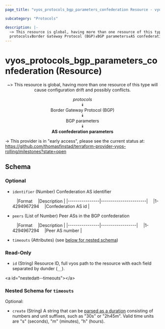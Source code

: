 ```yaml
---
page_title: "vyos_protocols_bgp_parameters_confederation Resource - vyos"

subcategory: "Protocols"

description: |- 
  ~> This resource is global, having more than one resource of this type will cause configuration drift and possibly conflicts.
  protocols⯯Border Gateway Protocol (BGP)⯯BGP parameters⯯AS confederation parameters
---
```


# vyos_protocols_bgp_parameters_confederation (Resource)
<center>

~> This resource is global, having more than one resource of this type will cause configuration drift and possibly conflicts.

*protocols*  
⯯  
Border Gateway Protocol (BGP)  
⯯  
BGP parameters  
⯯  
**AS confederation parameters**


</center>

-> This provider is in "early access", please see the current status at: https://github.com/thomasfinstad/terraform-provider-vyos-rolling/milestones?state=open

## Schema

### Optional

- `identifier` (Number) Confederation AS identifier

    &emsp;|Format        &emsp;|Description          |
    |----------------|-----------------------|
    &emsp;|1-4294967294  &emsp;|Confederation AS id  |
- `peers` (List of Number) Peer ASs in the BGP confederation

    &emsp;|Format        &emsp;|Description     |
    |----------------|------------------|
    &emsp;|1-4294967294  &emsp;|Peer AS number  |
- `timeouts` (Attributes) (see [below for nested schema](#nestedatt--timeouts))

### Read-Only

- `id` (String) Resource ID, full vyos path to the resource with each field separated by dunder (`__`).

&lt;a id=&#34;nestedatt--timeouts&#34;&gt;&lt;/a&gt;
### Nested Schema for `timeouts`

Optional:

- `create` (String) A string that can be [parsed as a duration](https://pkg.go.dev/time#ParseDuration) consisting of numbers and unit suffixes, such as &#34;30s&#34; or &#34;2h45m&#34;. Valid time units are &#34;s&#34; (seconds), &#34;m&#34; (minutes), &#34;h&#34; (hours).  
